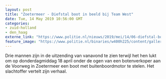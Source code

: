 ```yaml
---
layout: post
title: "Zoetermeer - Diefstal boot in beeld bij Team West"
date: Tue, 14 May 2019 10:56:00 GMT
categories: 
- zuid-holland 
- den_haag 
externe_link: "https://www.politie.nl/nieuws/2019/mei/14/06-diefstal-boot-in-beeld-bij-team-west.html"
feature_image: "https://www.politie.nl/binaries/w400h225/content/gallery/politie/nieuws/2018/oktober/06-dh/hilda-kirsten-2.jpg"
---
```


Drie mannen zijn in de uitzending van vanavond te zien terwijl het hen lukt om op donderdagmiddag 18 april onder de ogen van een botenverkoper aan de Voorweg in Zoetermeer een boot met buitenboordmotor te stelen.
Het slachtoffer vertelt zijn verhaal.

